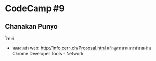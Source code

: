 # CodeCamp #9
## Chanakan Punyo 
โจทย์  
- ทดสอบเข้า web: http://info.cern.ch/Proposal.html แล้วดูกระบวนการทำงานผ่าน Chrome Developer Tools - Network
